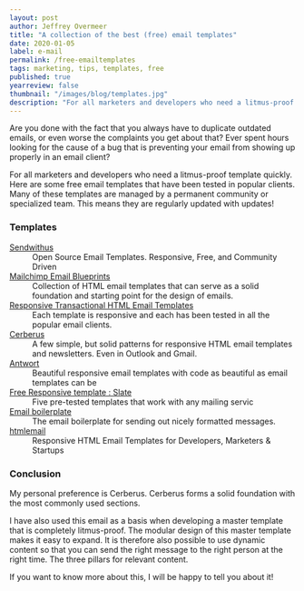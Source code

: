 ```yaml
---
layout: post
author: Jeffrey Overmeer
title: "A collection of the best (free) email templates"
date: 2020-01-05
label: e-mail
permalink: /free-emailtemplates
tags: marketing, tips, templates, free
published: true
yearreview: false
thumbnail: "/images/blog/templates.jpg"
description: "For all marketers and developers who need a litmus-proof template quickly"
---
```


Are you done with the fact that you always have to duplicate outdated emails, or even worse the complaints you get about that? Ever spent hours looking for the cause of a bug that is preventing your email from showing up properly in an email client?

For all marketers and developers who need a litmus-proof template quickly. Here are some free email templates that have been tested in popular clients. Many of these templates are managed by a permanent community or specialized team. This means they are regularly updated with updates!

### Templates

<dl> 
   <dt><a href="https://www.sendwithus.com/resources/templates" target="_BLANK">Sendwithus</a></dt>
   <dd>Open Source Email Templates. Responsive, Free, and Community Driven</dd>
   <dt><a target="_BLANK" href="https://github.com/mailchimp/Email-Blueprints">Mailchimp Email Blueprints</a></dt>
   <dd>Collection of HTML email templates that can serve as a solid foundation and starting point for the design of emails.</dd>
   <dt><a target="_BLANK" href="https://github.com/mailgun/transactional-email-templates">Responsive Transactional HTML Email Templates</a></dt>
   <dd>Each template is responsive and each has been tested in all the popular email clients.</dd>
   <dt><a target="_BLANK" href="https://github.com/TedGoas/Cerberus">Cerberus</a></dt>
   <dd>A few simple, but solid patterns for responsive HTML email templates and newsletters. Even in Outlook and Gmail.</dd>
   <dt><a target="_BLANK" href="https://github.com/internations/antwort">Antwort</a></dt>
   <dd>Beautiful responsive email templates with code as beautiful as email templates can be</dd>
   <dt><a target="_BLANK" href="https://litmus.com/resources/free-responsive-email-templates/">Free Responsive template : Slate</a></dt>
   <dd>Five pre-tested templates that work with any mailing servic</dd>
      <dt><a target="_BLANK" href="https://github.com/seanpowell/Email-Boilerplate">Email boilerplate</a></dt>
   <dd>The email boilerplate for sending out nicely formatted messages.</dd>
      <dt><a target="_BLANK" href="https://htmlemail.io/">htmlemail</a></dt>
   <dd>Responsive HTML Email Templates for Developers, Marketers &amp; Startups</dd>   
</dl>
 

### Conclusion
My personal preference is Cerberus. Cerberus forms a solid foundation with the most commonly used sections.

I have also used this email as a basis when developing a master template that is completely litmus-proof. The modular design of this master template makes it easy to expand. It is therefore also possible to use dynamic content so that you can send the right message to the right person at the right time. The three pillars for relevant content.

If you want to know more about this, I will be happy to tell you about it!